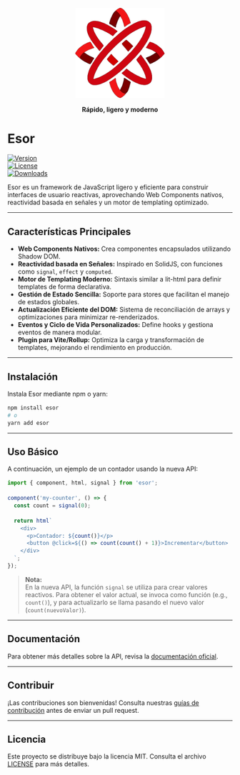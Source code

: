 <p align="center">
  <img src="./assets/esor_logo.png" alt="Esor Logo" width="200"/>
</p>

<p align="center"><strong>Rápido, ligero y moderno</strong></p>

# Esor

[![Version](https://img.shields.io/npm/v/esor.svg)](https://www.npmjs.com/package/esor)  
[![License](https://img.shields.io/npm/l/esor.svg)](https://github.com/esorjs/esor/blob/main/LICENSE)  
[![Downloads](https://img.shields.io/npm/dm/esor.svg)](https://www.npmjs.com/package/esor)

Esor es un framework de JavaScript ligero y eficiente para construir interfaces de usuario reactivas, aprovechando Web Components nativos, reactividad basada en señales y un motor de templating optimizado.

---

## Características Principales

- **Web Components Nativos:** Crea componentes encapsulados utilizando Shadow DOM.
- **Reactividad basada en Señales:** Inspirado en SolidJS, con funciones como `signal`, `effect` y `computed`.
- **Motor de Templating Moderno:** Sintaxis similar a lit-html para definir templates de forma declarativa.
- **Gestión de Estado Sencilla:** Soporte para stores que facilitan el manejo de estados globales.
- **Actualización Eficiente del DOM:** Sistema de reconciliación de arrays y optimizaciones para minimizar re-renderizados.
- **Eventos y Ciclo de Vida Personalizados:** Define hooks y gestiona eventos de manera modular.
- **Plugin para Vite/Rollup:** Optimiza la carga y transformación de templates, mejorando el rendimiento en producción.

---

## Instalación

Instala Esor mediante npm o yarn:

```bash
npm install esor
# o
yarn add esor
```

---

## Uso Básico

A continuación, un ejemplo de un contador usando la nueva API:

```javascript
import { component, html, signal } from 'esor';

component('my-counter', () => {
  const count = signal(0);

  return html`
    <div>
      <p>Contador: ${count()}</p>
      <button @click=${() => count(count() + 1)}>Incrementar</button>
    </div>
  `;
});
```

> **Nota:**  
> En la nueva API, la función `signal` se utiliza para crear valores reactivos. Para obtener el valor actual, se invoca como función (e.g., `count()`), y para actualizarlo se llama pasando el nuevo valor (`count(nuevoValor)`).

---

## Documentación

Para obtener más detalles sobre la API, revisa la [documentación oficial](https://github.com/esorjs/esor/wiki).

---

## Contribuir

¡Las contribuciones son bienvenidas! Consulta nuestras [guías de contribución](https://github.com/esorjs/esor/blob/main/CONTRIBUTING.md) antes de enviar un pull request.

---

## Licencia

Este proyecto se distribuye bajo la licencia MIT. Consulta el archivo [LICENSE](https://github.com/esorjs/esor/blob/main/LICENSE) para más detalles.
